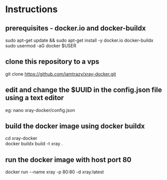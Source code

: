 # Instructions

## prerequisites - docker.io and docker-buildx

sudo apt-get update && sudo apt-get install -y docker.io docker-buildx  
sudo usermod -aG docker $USER

## clone this repository to a vps

git clone https://github.com/iamtrazy/xray-docker.git

## edit and change the $UUID in the config.json file using a text editor

eg: nano xray-docker/config.json

## build the docker image using docker buildx

cd xray-docker  
docker buildx build -t xray .

## run the docker image with host port 80

docker run --name xray -p 80:80 -d xray:latest
